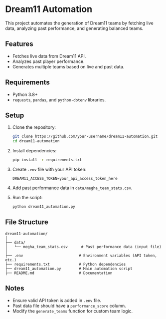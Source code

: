 # Dream11 Automation

This project automates the generation of Dream11 teams by fetching live data, analyzing past performance, and generating balanced teams.

## Features

- Fetches live data from Dream11 API.
- Analyzes past player performance.
- Generates multiple teams based on live and past data.

## Requirements

- Python 3.8+
- `requests`, `pandas`, and `python-dotenv` libraries.

## Setup

1. Clone the repository:
   ```bash
   git clone https://github.com/your-username/dream11-automation.git
   cd dream11-automation
   ```

2. Install dependencies:
   ```bash
   pip install -r requirements.txt
   ```

3. Create `.env` file with your API token:
   ```plaintext
   DREAM11_ACCESS_TOKEN=your_api_access_token_here
   ```

4. Add past performance data in `data/megha_team_stats.csv`.

5. Run the script:
   ```bash
   python dream11_automation.py
   ```

## File Structure

```
dream11-automation/
│
├── data/
│   └── megha_team_stats.csv      # Past performance data (input file)
│
├── .env                         # Environment variables (API token, etc.)
├── requirements.txt             # Python dependencies
├── dream11_automation.py        # Main automation script
├── README.md                    # Documentation
```

## Notes

- Ensure valid API token is added in `.env` file.
- Past data file should have a `performance_score` column.
- Modify the `generate_teams` function for custom team logic.